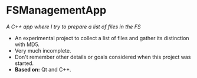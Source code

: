 # FSManagementApp

_A C++ app where I try to prepare a list of files in the FS_
  
- An experimental project to collect a list of files and gather its distinction with MD5.
- Very much incomplete.
- Don't remember other details or goals considered when this project was started.
- **Based on:**  Qt and C++.
